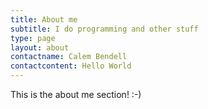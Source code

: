 ```yaml
---
title: About me
subtitle: I do programming and other stuff
type: page
layout: about
contactname: Calem Bendell
contactcontent: Hello World
---
```


This is the about me section! :-)
